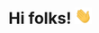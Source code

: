 # Hi folks! <img src="https://raw.githubusercontent.com/ffsfranciscosilva/ffsfranciscosilva/main/gifs/wave.gif" width="30px">